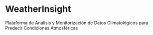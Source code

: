 # WeatherInsight
Plataforma de Análisis y Monitorización de Datos Climatológicos para Predecir Condiciones Atmosféricas
